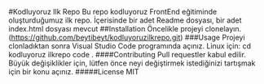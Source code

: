 #Kodluyoruz Ilk Repo
Bu repo kodluyoruz FrontEnd eğitiminde oluşturduğumuz ilk repo. İçerisinde bir adet Readme dosyası, bir adet index.html dosyası mevcut
##Installation
Öncelikle projeyi clonelayın. (https://github.com/beytibeyt/kodluyoruzilkrepo.git)
###Usage
Projeyi clonladıktan sonra Visual Studio Code programında açınız.
Linux için:
cd kodluyoruz ilkrepo
code .
####Contributing
Pull requestler kabul edilir. Büyük değişiklikler için, lütfen önce neyi değiştirmek istediğinizi tartışmak için bir konu açınız.
#####License
MIT